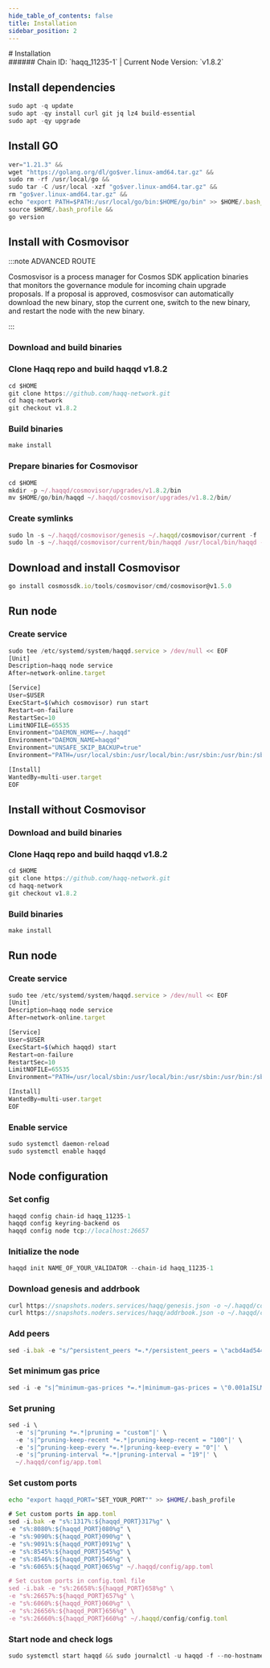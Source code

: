 ```yaml
---
hide_table_of_contents: false
title: Installation
sidebar_position: 2
---
```


<div class="h1-with-icon icon-haqq">
# Installation
</div>
###### Chain ID: `haqq_11235-1` | Current Node Version: `v1.8.2`

## Install dependencies

```js
sudo apt -q update
sudo apt -qy install curl git jq lz4 build-essential
sudo apt -qy upgrade
```

## Install GO
```js
ver="1.21.3" &&
wget "https://golang.org/dl/go$ver.linux-amd64.tar.gz" &&
sudo rm -rf /usr/local/go &&
sudo tar -C /usr/local -xzf "go$ver.linux-amd64.tar.gz" &&
rm "go$ver.linux-amd64.tar.gz" &&
echo "export PATH=$PATH:/usr/local/go/bin:$HOME/go/bin" >> $HOME/.bash_profile &&
source $HOME/.bash_profile &&
go version
```

## Install with Cosmovisor
:::note ADVANCED ROUTE

Cosmosvisor is a process manager for Cosmos SDK application binaries that monitors the governance module for incoming chain upgrade proposals. If a proposal is approved, cosmosvisor can automatically download the new binary, stop the current one, switch to the new binary, and restart the node with the new binary.

:::
### Download and build binaries
### Clone Haqq repo and build haqqd v1.8.2
```js
cd $HOME
git clone https://github.com/haqq-network.git
cd haqq-network
git checkout v1.8.2
```

### Build binaries
```js
make install
```
### Prepare binaries for Cosmovisor
```js
cd $HOME
mkdir -p ~/.haqqd/cosmovisor/upgrades/v1.8.2/bin
mv $HOME/go/bin/haqqd ~/.haqqd/cosmovisor/upgrades/v1.8.2/bin/
```

### Create symlinks
```js
sudo ln -s ~/.haqqd/cosmovisor/genesis ~/.haqqd/cosmovisor/current -f
sudo ln -s ~/.haqqd/cosmovisor/current/bin/haqqd /usr/local/bin/haqqd -f
```

## Download and install Cosmovisor
```js
go install cosmossdk.io/tools/cosmovisor/cmd/cosmovisor@v1.5.0
```

## Run node
### Create service
```js
sudo tee /etc/systemd/system/haqqd.service > /dev/null << EOF
[Unit]
Description=haqq node service
After=network-online.target

[Service]
User=$USER
ExecStart=$(which cosmovisor) run start
Restart=on-failure
RestartSec=10
LimitNOFILE=65535
Environment="DAEMON_HOME=~/.haqqd"
Environment="DAEMON_NAME=haqqd"
Environment="UNSAFE_SKIP_BACKUP=true"
Environment="PATH=/usr/local/sbin:/usr/local/bin:/usr/sbin:/usr/bin:/sbin:/bin:/usr/games:/usr/local/games:/snap/bin:~/.haqqd/cosmovisor/current/bin"

[Install]
WantedBy=multi-user.target
EOF
```

## Install without Cosmovisor

### Download and build binaries
### Clone Haqq repo and build haqqd v1.8.2
```js
cd $HOME
git clone https://github.com/haqq-network.git
cd haqq-network
git checkout v1.8.2
```

### Build binaries
```js
make install
```

## Run node
### Create service
```js
sudo tee /etc/systemd/system/haqqd.service > /dev/null << EOF
[Unit]
Description=haqq node service
After=network-online.target

[Service]
User=$USER
ExecStart=$(which haqqd) start
Restart=on-failure
RestartSec=10
LimitNOFILE=65535
Environment="PATH=/usr/local/sbin:/usr/local/bin:/usr/sbin:/usr/bin:/sbin:/bin:/usr/games:/usr/local/games:/snap/bin"

[Install]
WantedBy=multi-user.target
EOF
```

### Enable service
```js
sudo systemctl daemon-reload
sudo systemctl enable haqqd
```

## Node configuration
### Set config
```js
haqqd config chain-id haqq_11235-1
haqqd config keyring-backend os
haqqd config node tcp://localhost:26657
```

### Initialize the node
```js
haqqd init NAME_OF_YOUR_VALIDATOR --chain-id haqq_11235-1
```

### Download genesis and addrbook
```js
curl https://snapshots.noders.services/haqq/genesis.json -o ~/.haqqd/config/genesis.json
curl https://snapshots.noders.services/haqq/addrbook.json -o ~/.haqqd/config/addrbook.json
```
### Add peers
```js
sed -i.bak -e "s/^persistent_peers *=.*/persistent_peers = \"acbd4ad54449c6e762628f957dd25f99955daa6c@haqq-rpc.noders.services:24056\"/" ~/.haqqd/config/config.toml
```

### Set minimum gas price
```js
sed -i -e "s|^minimum-gas-prices *=.*|minimum-gas-prices = \"0.001aISLM\"|" ~/.haqqd/config/app.toml
```
### Set pruning
```js
sed -i \
  -e 's|^pruning *=.*|pruning = "custom"|' \
  -e 's|^pruning-keep-recent *=.*|pruning-keep-recent = "100"|' \
  -e 's|^pruning-keep-every *=.*|pruning-keep-every = "0"|' \
  -e 's|^pruning-interval *=.*|pruning-interval = "19"|' \
  ~/.haqqd/config/app.toml
```

### Set custom ports

```bash
echo "export haqqd_PORT="SET_YOUR_PORT"" >> $HOME/.bash_profile
```

```js
# Set custom ports in app.toml
sed -i.bak -e "s%:1317%:${haqqd_PORT}317%g" \
-e "s%:8080%:${haqqd_PORT}080%g" \
-e "s%:9090%:${haqqd_PORT}090%g" \
-e "s%:9091%:${haqqd_PORT}091%g" \
-e "s%:8545%:${haqqd_PORT}545%g" \
-e "s%:8546%:${haqqd_PORT}546%g" \
-e "s%:6065%:${haqqd_PORT}065%g" ~/.haqqd/config/app.toml

# Set custom ports in config.toml file
sed -i.bak -e "s%:26658%:${haqqd_PORT}658%g" \
-e "s%:26657%:${haqqd_PORT}657%g" \
-e "s%:6060%:${haqqd_PORT}060%g" \
-e "s%:26656%:${haqqd_PORT}656%g" \
-e "s%:26660%:${haqqd_PORT}660%g" ~/.haqqd/config/config.toml
```

### Start node and check logs
```js
sudo systemctl start haqqd && sudo journalctl -u haqqd -f --no-hostname -o cat
```
